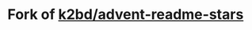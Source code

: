 # Fork of [k2bd/advent-readme-stars][original-repo]

[original-repo]: https://github.com/k2bd/advent-readme-stars
